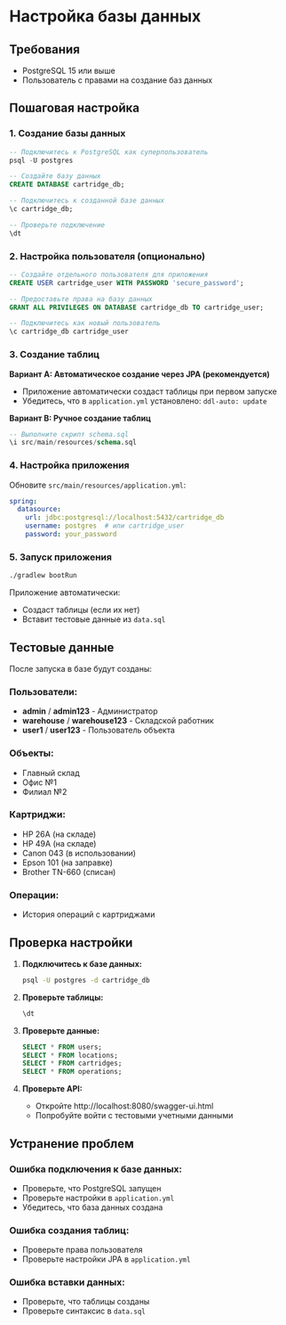 # Настройка базы данных

## Требования
- PostgreSQL 15 или выше
- Пользователь с правами на создание баз данных

## Пошаговая настройка

### 1. Создание базы данных

```sql
-- Подключитесь к PostgreSQL как суперпользователь
psql -U postgres

-- Создайте базу данных
CREATE DATABASE cartridge_db;

-- Подключитесь к созданной базе данных
\c cartridge_db;

-- Проверьте подключение
\dt
```

### 2. Настройка пользователя (опционально)

```sql
-- Создайте отдельного пользователя для приложения
CREATE USER cartridge_user WITH PASSWORD 'secure_password';

-- Предоставьте права на базу данных
GRANT ALL PRIVILEGES ON DATABASE cartridge_db TO cartridge_user;

-- Подключитесь как новый пользователь
\c cartridge_db cartridge_user
```

### 3. Создание таблиц

**Вариант A: Автоматическое создание через JPA (рекомендуется)**
- Приложение автоматически создаст таблицы при первом запуске
- Убедитесь, что в `application.yml` установлено: `ddl-auto: update`

**Вариант B: Ручное создание таблиц**
```sql
-- Выполните скрипт schema.sql
\i src/main/resources/schema.sql
```

### 4. Настройка приложения

Обновите `src/main/resources/application.yml`:

```yaml
spring:
  datasource:
    url: jdbc:postgresql://localhost:5432/cartridge_db
    username: postgres  # или cartridge_user
    password: your_password
```

### 5. Запуск приложения

```bash
./gradlew bootRun
```

Приложение автоматически:
- Создаст таблицы (если их нет)
- Вставит тестовые данные из `data.sql`

## Тестовые данные

После запуска в базе будут созданы:

### Пользователи:
- **admin** / **admin123** - Администратор
- **warehouse** / **warehouse123** - Складской работник  
- **user1** / **user123** - Пользователь объекта

### Объекты:
- Главный склад
- Офис №1
- Филиал №2

### Картриджи:
- HP 26A (на складе)
- HP 49A (на складе)
- Canon 043 (в использовании)
- Epson 101 (на заправке)
- Brother TN-660 (списан)

### Операции:
- История операций с картриджами

## Проверка настройки

1. **Подключитесь к базе данных:**
   ```bash
   psql -U postgres -d cartridge_db
   ```

2. **Проверьте таблицы:**
   ```sql
   \dt
   ```

3. **Проверьте данные:**
   ```sql
   SELECT * FROM users;
   SELECT * FROM locations;
   SELECT * FROM cartridges;
   SELECT * FROM operations;
   ```

4. **Проверьте API:**
   - Откройте http://localhost:8080/swagger-ui.html
   - Попробуйте войти с тестовыми учетными данными

## Устранение проблем

### Ошибка подключения к базе данных:
- Проверьте, что PostgreSQL запущен
- Проверьте настройки в `application.yml`
- Убедитесь, что база данных создана

### Ошибка создания таблиц:
- Проверьте права пользователя
- Проверьте настройки JPA в `application.yml`

### Ошибка вставки данных:
- Проверьте, что таблицы созданы
- Проверьте синтаксис в `data.sql` 